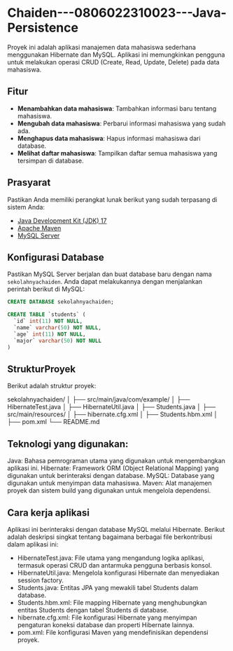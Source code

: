 # Chaiden---0806022310023---Java-Persistence

Proyek ini adalah aplikasi manajemen data mahasiswa sederhana menggunakan Hibernate dan MySQL. Aplikasi ini memungkinkan pengguna untuk melakukan operasi CRUD (Create, Read, Update, Delete) pada data mahasiswa.

## Fitur

- **Menambahkan data mahasiswa**: Tambahkan informasi baru tentang mahasiswa.
- **Mengubah data mahasiswa**: Perbarui informasi mahasiswa yang sudah ada.
- **Menghapus data mahasiswa**: Hapus informasi mahasiswa dari database.
- **Melihat daftar mahasiswa**: Tampilkan daftar semua mahasiswa yang tersimpan di database.

## Prasyarat

Pastikan Anda memiliki perangkat lunak berikut yang sudah terpasang di sistem Anda:

- [Java Development Kit (JDK) 17](https://www.oracle.com/java/technologies/javase-jdk17-downloads.html)
- [Apache Maven](https://maven.apache.org/)
- [MySQL Server](https://www.mysql.com/)

## Konfigurasi Database

Pastikan MySQL Server berjalan dan buat database baru dengan nama `sekolahnyachaiden`. Anda dapat melakukannya dengan menjalankan perintah berikut di MySQL:

```sql
CREATE DATABASE sekolahnyachaiden;

CREATE TABLE `students` (
  `id` int(11) NOT NULL,
  `name` varchar(50) NOT NULL,
  `age` int(11) NOT NULL,
  `major` varchar(50) NOT NULL
)
```

## StrukturProyek

Berikut adalah struktur proyek:

sekolahnyachaiden/
│
├── src/main/java/com/example/
│   ├── HibernateTest.java
│   ├── HibernateUtil.java
│   ├── Students.java
│
├── src/main/resources/
│   ├── hibernate.cfg.xml
│   ├── Students.hbm.xml
│
├── pom.xml
└── README.md


## Teknologi yang digunakan:
Java: Bahasa pemrograman utama yang digunakan untuk mengembangkan aplikasi ini.
Hibernate: Framework ORM (Object Relational Mapping) yang digunakan untuk berinteraksi dengan database.
MySQL: Database yang digunakan untuk menyimpan data mahasiswa.
Maven: Alat manajemen proyek dan sistem build yang digunakan untuk mengelola dependensi.


## Cara kerja aplikasi

Aplikasi ini berinteraksi dengan database MySQL melalui Hibernate. Berikut adalah deskripsi singkat tentang bagaimana berbagai file berkontribusi dalam aplikasi ini:

- HibernateTest.java: File utama yang mengandung logika aplikasi, termasuk operasi CRUD dan antarmuka pengguna berbasis konsol.
- HibernateUtil.java: Mengelola konfigurasi Hibernate dan menyediakan session factory.
- Students.java: Entitas JPA yang mewakili tabel Students dalam database.
- Students.hbm.xml: File mapping Hibernate yang menghubungkan entitas Students dengan tabel Students di database.
- hibernate.cfg.xml: File konfigurasi Hibernate yang menyimpan pengaturan koneksi database dan properti Hibernate lainnya.
- pom.xml: File konfigurasi Maven yang mendefinisikan dependensi proyek.

  
